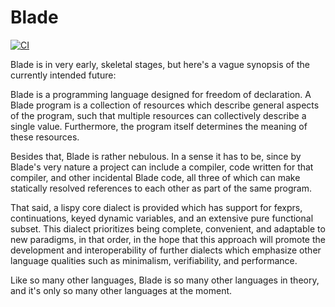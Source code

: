 # Blade

[![CI](https://github.com/rocketnia/blade/actions/workflows/ci.yml/badge.svg)](https://github.com/rocketnia/blade/actions/workflows/ci.yml)

Blade is in very early, skeletal stages, but here's a vague synopsis of the currently intended future:

Blade is a programming language designed for freedom of declaration. A Blade program is a collection of resources which describe general aspects of the program, such that multiple resources can collectively describe a single value. Furthermore, the program itself determines the meaning of these resources.

Besides that, Blade is rather nebulous. In a sense it has to be, since by Blade's very nature a project can include a compiler, code written for that compiler, and other incidental Blade code, all three of which can make statically resolved references to each other as part of the same program.

That said, a lispy core dialect is provided which has support for fexprs, continuations, keyed dynamic variables, and an extensive pure functional subset. This dialect prioritizes being complete, convenient, and adaptable to new paradigms, in that order, in the hope that this approach will promote the development and interoperability of further dialects which emphasize other language qualities such as minimalism, verifiability, and performance.

Like so many other languages, Blade is so many other languages in theory, and it's only so many other languages at the moment.

